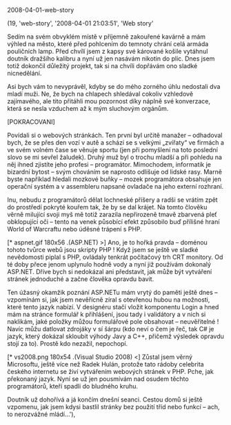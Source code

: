 2008-04-01-web-story

(19, 'web-story', '2008-04-01 21:03:51', 'Web story'

Sedím na svém obvyklém místě v příjemně zakouřené kavárně a mám výhled na 
město, které před pohlcením do temnoty chrání celá armáda pouličních lamp. 
Před chvílí jsem z kapsy své kárované košile vytáhnul doutník dražšího kalibru 
a nyní už jen nasávám nikotin do plic. Dnes jsem totiž dokončil důležitý 
projekt, tak si na chvíli dopřávám ono sladké nicnedělání.

Asi bych vám to nevyprávěl, kdyby se do mého zorného úhlu nedostali dva mladí 
muži. Ne, že bych na chlapech shledával cokoliv vzhledově zajímavého, ale tito 
přitáhli mou pozornost díky náplně své konverzace, která se nesla vzduchem až 
k mým sluchovým orgánům.

[POKRACOVANI]

Povídali si o webových stránkách. Ten první byl určitě manažer – odhadoval 
bych, že se přes den vozí v autě a schází se s velkými „zvířaty“ ve firmách a 
ve svém volném čase se věnuje sportu (jen při pomyšlení na toto poslední slovo 
se mi sevřel žaludek). Druhý muž byl o trochu mladší a při pohledu na něj 
ihned zjistíte jeho profesi – programátor. Mimochodem, informatik je bizardní 
bytost – svým chováním se naprosto odlišuje od lidské rasy. Marně byste 
například hledali mozkové buňky – mozek programátora obsahuje jen operační 
systém a v assembleru napsané ovladače na jeho externí rozhraní.

Inu, nebudu z programátorů dělat lochneské příšery a radši se vrátím zpět do 
prostředí pokryté kouřem tak, že by se dal krájet. Na tomto člověku věrně 
milující svoji myš mě totiž zarazila nepřirozeně tmavě zbarvená pleť 
obklopující oči – tento na venek působící efekt způsobilo buď přílišné hraní 
World of Warcraftu nebo úděsné trápení s PHP.

[* aspnet.gif 180x56 .(ASP.NET) >]
Ano, je to hořká pravda – doménou tohoto tvůrce webů jsou skripty PHP ! Když 
jsem se ještě ve sladké nevědomosti piplal s PHP, ovládaly tenkrát počítačový 
trh CRT monitory. Od té doby přece jenom uplynulo hodně vody a nyní již 
používám dokonalý ASP.NET. Dříve bych si nedokázal ani představit, jak může 
být vytváření stránek jednoduché a začne člověka opravdu bavit.

Ten úžasný okamžik poznání ASP.NETu mám vrytý do paměti ještě dnes – vzpomínám 
si, jak jsem nevěřícně zíral s otevřenou hubou na možnosti, které tento jazyk 
nabízí. V designéru stačí vložit komponentu Login a hned mám na stránce 
formulář k přihlášení, jsou tady i validátory a v nich si naklikám, jaké 
položky můžou formulářové pole obsahovat – neuvěřitelné ! Navíc můžu datlovat 
zdrojáky v sí šárpu (kdo neví o čem je řeč, tak C# je jazyk, který dokázal 
skloubit výhody Javy a C++, přičemž výsledek opravdu stojí za to). Prostě kdo 
nezažil, nepochopí.

[* vs2008.png 180x54 .(Visual Studio 2008) <]
Zůstal jsem věrný Microsoftu, ještě více než Radek Hulán, protože tato rádoby 
celebrita českého internetu se živí vytvářením webových stránek v PHP. Pche, 
jak překonaný jazyk. Nyní se už jen pousmívám nad osudem těchto programátorů, 
kteří spadli do bludného kruhu.

Doutník už dohořívá a já končím dnešní seanci. Cestou domů si ještě vzpomenu, 
jak jsem kdysi bastlil stránky bez použití tříd nebo funkcí – ach, to 
nerozvážné mládí…'),
